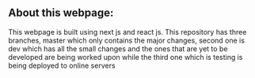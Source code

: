 ## About this webpage:
This webpage is built using next js and react js. This repository has three branches, master which only contains the major changes, second one is dev which has all the small changes and the ones that are yet to be developed are being worked upon while the third one which is testing is being deployed to online servers
